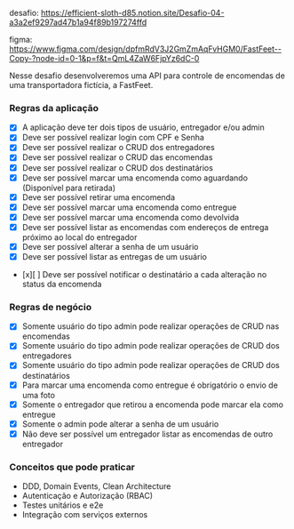 desafio:
https://efficient-sloth-d85.notion.site/Desafio-04-a3a2ef9297ad47b1a94f89b197274ffd

figma:
https://www.figma.com/design/dpfmRdV3J2GmZmAqFvHGM0/FastFeet--Copy-?node-id=0-1&p=f&t=QmL4ZaW6FjpYz6dC-0

Nesse desafio desenvolveremos uma API para controle de encomendas de uma transportadora fictícia, a FastFeet.

### Regras da aplicação

- [x] A aplicação deve ter dois tipos de usuário, entregador e/ou admin
- [x] Deve ser possível realizar login com CPF e Senha
- [x] Deve ser possível realizar o CRUD dos entregadores
- [x] Deve ser possível realizar o CRUD das encomendas
- [x] Deve ser possível realizar o CRUD dos destinatários
- [x] Deve ser possível marcar uma encomenda como aguardando (Disponível para retirada)
- [x] Deve ser possível retirar uma encomenda
- [x] Deve ser possível marcar uma encomenda como entregue
- [x] Deve ser possível marcar uma encomenda como devolvida
- [x] Deve ser possível listar as encomendas com endereços de entrega próximo ao local do entregador
- [x] Deve ser possível alterar a senha de um usuário
- [x] Deve ser possível listar as entregas de um usuário
- [x][ ] Deve ser possível notificar o destinatário a cada alteração no status da encomenda


### Regras de negócio

- [x] Somente usuário do tipo admin pode realizar operações de CRUD nas encomendas
- [x] Somente usuário do tipo admin pode realizar operações de CRUD dos entregadores
- [x] Somente usuário do tipo admin pode realizar operações de CRUD dos destinatários
- [x] Para marcar uma encomenda como entregue é obrigatório o envio de uma foto
- [x] Somente o entregador que retirou a encomenda pode marcar ela como entregue
- [x] Somente o admin pode alterar a senha de um usuário
- [x] Não deve ser possível um entregador listar as encomendas de outro entregador

### Conceitos que pode praticar

- DDD, Domain Events, Clean Architecture
- Autenticação e Autorização (RBAC)
- Testes unitários e e2e
- Integração com serviços externos
